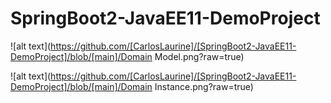 # SpringBoot2-JavaEE11-DemoProject

![alt text](https://github.com/[CarlosLaurine]/[SpringBoot2-JavaEE11-DemoProject]/blob/[main]/Domain Model.png?raw=true)


![alt text](https://github.com/[CarlosLaurine]/[SpringBoot2-JavaEE11-DemoProject]/blob/[main]/Domain Instance.png?raw=true)



